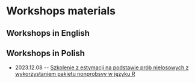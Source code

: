 # Workshops materials 

## Workshops in English

## Workshops in Polish

+ 2023.12.08 -- [Szkolenie z estymacji na podstawie prób nielosowych z wykorzystaniem pakietu nonprobsvy w języku R](https://htmlpreview.github.io/?https://raw.githubusercontent.com/ncn-foreigners/workshops/main/notebooks/2023-12-08-workshop-nonprobsvy.html)
